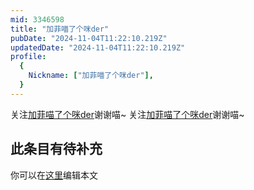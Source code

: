 ```yaml
---
mid: 3346598
title: "加菲喵了个咪der"
pubDate: "2024-11-04T11:22:10.219Z"
updatedDate: "2024-11-04T11:22:10.219Z"
profile:
  {
    Nickname: ["加菲喵了个咪der"],
  }
---
```


关注[加菲喵了个咪der](https://space.bilibili.com/3346598)谢谢喵~ 关注[加菲喵了个咪der](https://space.bilibili.com/3346598)谢谢喵~

## 此条目有待补充
你可以在[这里](https://github.com/Yuhanawa/VTuber.ICU-Content/edit/master/v/加菲喵了个咪der/index.md)编辑本文

